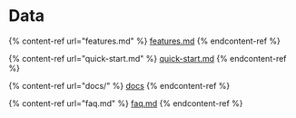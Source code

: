 # Data

{% content-ref url="features.md" %}
[features.md](features.md)
{% endcontent-ref %}

{% content-ref url="quick-start.md" %}
[quick-start.md](quick-start.md)
{% endcontent-ref %}

{% content-ref url="docs/" %}
[docs](docs/)
{% endcontent-ref %}

{% content-ref url="faq.md" %}
[faq.md](faq.md)
{% endcontent-ref %}
